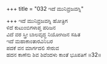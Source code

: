 +++
title = "032 ಇದೆ ಮುನಿವ್ರಜವಗ್ನಿ"

+++
ಇದೆ ಮುನಿವ್ರಜವಗ್ನಿ ಹೋತ್ರಿಗ  
ಳಿದೆ ಕುಟುಂಬಿಗಳಾಪ್ತ ಪರಿಜನ   
ವಿದೆ ವರ ಸ್ತ್ರೀ ಬಾಲವೃದ್ಧ ನಿಯೋಗಿಜನ ಸಹಿತ   
ಇದೆ ಮಹಾಕಾಂತಾರವಿನಿಬರ  
ಪದಕೆ ವನ ಮಾರ್ಗದಲಿ ಸೇರುವ  
ಹದನ ಕಾಣೆನು ಶಿವ ಶಿವೆಂದಳು ಕಾಂತೆ ಭೂಪತಿಗೆ      ॥32॥